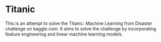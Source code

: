 # Titanic
This is an attempt to solve the Titanic: Machine Learning from Disaster challenge on kaggle.com. It aims to solve the challenge by incorporating feature engineering and linear machine learning models. 
